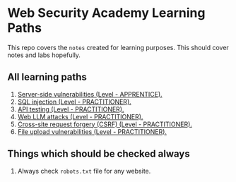 # Web Security Academy Learning Paths

This repo covers the `notes` created for learning purposes. This should cover notes and labs hopefully.

## All learning paths

1.  [Server-side vulnerabilities (Level - APPRENTICE).](https://github.com/Lord-Edward/Web-Security-Academy-Learning-Paths/blob/main/01.%20Server-side%20vulnerabilities.md)
2.  [SQL injection (Level - PRACTITIONER).](https://github.com/Lord-Edward/Web-Security-Academy-Learning-Paths/blob/main/02.%20SQL%20injection.md)
3.  [API testing (Level - PRACTITIONER).](https://github.com/Lord-Edward/Web-Security-Academy-Learning-Paths/blob/main/03.%20API%20testing.md)
4.  [Web LLM attacks (Level - PRACTITIONER).](https://github.com/Lord-Edward/Web-Security-Academy-Learning-Paths/blob/main/04.%20Web%20LLM%20attacks.md)
5.  [Cross-site request forgery (CSRF) (Level - PRACTITIONER).](https://github.com/Lord-Edward/Web-Security-Academy-Learning-Paths/blob/main/05.%20Cross-site%20request%20forgery%20(CSRF).md)
6.  [File upload vulnerabilities (Level - PRACTITIONER).](https://github.com/Lord-Edward/Web-Security-Academy-Learning-Paths/blob/main/06.%20File%20upload%20vulnerabilities.md)

## Things which should be checked always

1.  Always check `robots.txt` file for any website.
